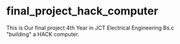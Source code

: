 # final_project_hack_computer
This is Our final project 4th Year in JCT Electrical Engineering Bs.c "building" a HACK computer.
